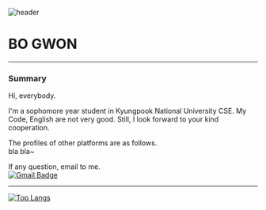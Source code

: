 ![header](https://capsule-render.vercel.app/api?type=wave&color=auto&height=300&section=header&text=HI!%20render&fontSize=90)

# BO GWON 
--------------------------------------
### Summary

Hi, everybody.

I'm a sophomore year student in Kyungpook National University CSE.
My Code, English are not very good. Still, I look forward to your kind cooperation.

The profiles of other platforms are as follows.  
bla bla~

If any question, email to me.  
[![Gmail Badge](https://img.shields.io/badge/Gmail-d14836?style=flat-square&logo=Gmail&logoColor=white&link=mailto:snugyun01@gmail.com)](mailto:kbk2581553@gmail.com)
  
  
--------------------------------------
[![Top Langs](https://github-readme-stats.vercel.app/api/top-langs/?username=Kadrick&layout=compact)](https://github.com/anuraghazra/github-readme-stats)

	

<!--
**Kadrick/Kadrick** is a ✨ _special_ ✨ repository because its `README.md` (this file) appears on your GitHub profile.

Here are some ideas to get you started:

- 🔭 I’m currently working on ...
- 🌱 I’m currently learning ...
- 👯 I’m looking to collaborate on ...
- 🤔 I’m looking for help with ...
- 💬 Ask me about ...
- 📫 How to reach me: ...
- 😄 Pronouns: ...
- ⚡ Fun fact: ...
-->

